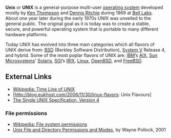 **Unix** or **UNIX** is a general-purpose multi-user [operating
system](operating_system "wikilink") developed mostly by [Ken
Thompson](Ken_Thompson "wikilink") and [Dennis
Ritchie](Dennis_Ritchie "wikilink") during 1969 at [Bell
Labs](Bell_Labs "wikilink"). About one year later during the early 1970s
UNIX was unveiled to the general public. The original goal as it is
today was to create a stable, secure, and powerful operating system that
is portable to many different hardware platforms.

Today UNIX has evolved into three main categories which all flavors of
UNIX derive from: [BSD](BSD "wikilink") (Berkley Software Distribution),
[System V](System_V "wikilink") Release 4, and hybrid. Some of the most
poplar flavors of UNIX are: [IBM](IBM "wikilink")’s
[AIX](AIX "wikilink"), [Sun Microsystems](Sun_Microsystems "wikilink")'
[Solaris](Solaris "wikilink"), [SGI](SGI "wikilink")’s
[IRIX](IRIX "wikilink"), [Linux](Linux "wikilink"),
[OpenBSD](OpenBSD "wikilink"), and [FreeBSD](FreeBSD "wikilink").

## External Links

- [Wikipedia: Time Line of
  UNIX](http://upload.wikimedia.org/wikipedia/commons/5/50/Unix_history-simple.png)
- \[<http://blog.eukhost.com/2006/11/30/linux-flavors>: Unix Flavours\]
- [The Single UNIX Specification, Version
  4](http://www.unix.org/version4/)

### File permissions

- [Wikipedia: File system
  permissions](http://en.wikipedia.org/wiki/File_system_permissions)
- [Unix File and Directory Permissions and
  Modes](http://content.hccfl.edu/pollock/aunix1/filepermissions.htm),
  by Wayne Pollock, 2001